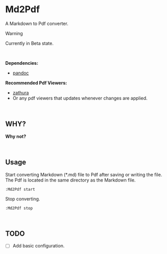 # Md2Pdf

A Markdown to Pdf converter.

> [!WARNING]
> Currently in Beta state.

<br>

**Dependencies:**

* [pandoc](https://pandoc.org/)

**Recommended Pdf Viewers:**

* [zathura](https://pwmt.org/projects/zathura/)
* Or any pdf viewers that updates whenever changes are applied.

<br>

## WHY?

**Why not?**

<br>

## Usage

Start converting Markdown (*.md) file to Pdf after saving or writing the file. The Pdf is
located in the same directory as the Markdown file.
```
:Md2Pdf start
```

Stop converting.
```
:Md2Pdf stop
```

<br>

## TODO
* [ ] Add basic configuration.
